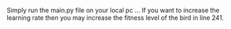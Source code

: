 Simply run the main.py file on your local pc ... If you want to increase the learning rate then you may increase the fitness level of the bird in line 241.
